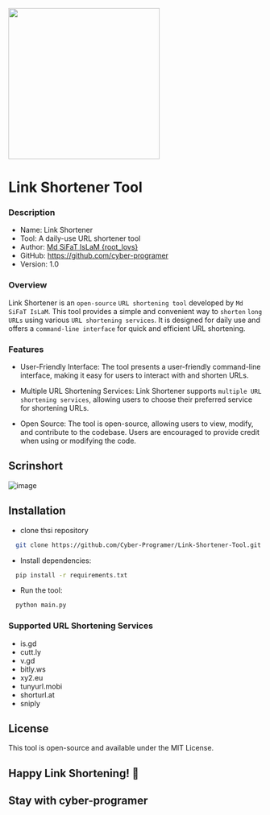 <p>
  <img src="https://c.tenor.com/lGjsXDnO6RUAAAAd/tenor.gif" width=300>
</p>


# Link Shortener Tool

### Description
- Name: Link Shortener
- Tool: A daily-use URL shortener tool
- Author: <a href="https://facebook.com/root.lovs">Md SiFaT IsLaM {root_lovs}</a>
- GitHub: https://github.com/cyber-programer
- Version: 1.0

### Overview
Link Shortener is an `open-source` `URL shortening tool` developed by `Md SiFaT IsLaM`. This tool provides a simple and convenient way to `shorten` `long URLs` using various `URL shortening services`. It is designed for daily use and offers a `command-line interface` for quick and efficient URL shortening.

### Features
- User-Friendly Interface: The tool presents a user-friendly command-line interface, making it easy for users to interact with and shorten URLs.

- Multiple URL Shortening Services: Link Shortener supports `multiple URL shortening services`, allowing users to choose their preferred service for shortening URLs.

- Open Source: The tool is open-source, allowing users to view, modify, and contribute to the codebase. Users are encouraged to provide credit when using or modifying the code.

## Scrinshort
![image](https://github.com/Cyber-Programer/Link-Shortener-Tool/assets/125746506/dd48fcf2-a29d-4ec5-a075-b804b60691c1)


## Installation

- clone thsi repository
```bash
  git clone https://github.com/Cyber-Programer/Link-Shortener-Tool.git
```

- Install dependencies:
```bash
  pip install -r requirements.txt
```

- Run the tool:
```bash
  python main.py
```

### Supported URL Shortening Services
- is.gd
- cutt.ly
- v.gd
- bitly.ws
- xy2.eu
- tunyurl.mobi
- shorturl.at
- sniply

## License
This tool is open-source and available under the MIT License.


## Happy Link Shortening! 🚀
## Stay with cyber-programer
